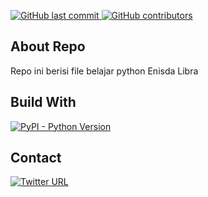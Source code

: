 <a name="readme-top"></a>

<a href="https://github.com/learning-enisda/learn-python">
  <img alt="GitHub last commit" src="https://img.shields.io/github/last-commit/learning-enisda/learn-python?style=for-the-badge">
</a>

<a href="https://github.com/learning-enisda">
  <img alt="GitHub contributors" src="https://img.shields.io/github/contributors/learning-enisda/learn-python?style=for-the-badge">
</a>

<!-- about project -->

## About Repo

Repo ini berisi file belajar python Enisda Libra

## Build With

<a href="https://www.python.org/">
  <img alt="PyPI - Python Version" src="https://img.shields.io/pypi/pyversions/numpy?style=for-the-badge">
</a>
<br>

## Contact

<a href="https://twitter.com/libra_enisda">
  <img alt="Twitter URL" src="https://img.shields.io/twitter/url?color=%231DA1F2&logo=twitter&style=for-the-badge&url=https%3A%2F%2Ftwitter.com%2Flibra_enisda">
</a>
